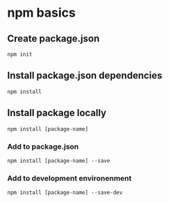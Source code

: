 # npm basics

## Create package.json
```
npm init
```

## Install package.json dependencies
```
npm install
```

## Install package locally
```
npm install [package-name]
```

### Add to package.json
```
npm install [package-name] --save
```

### Add to development environenment
```
npm install [package-name] --save-dev
```
